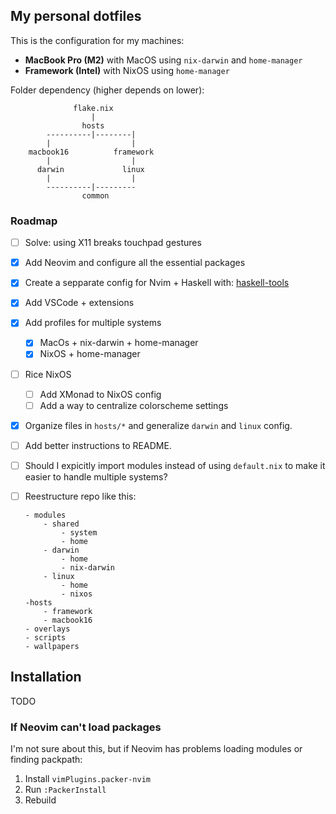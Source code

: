 ## My personal dotfiles

This is the configuration for my machines:
- **MacBook Pro (M2)** with MacOS using `nix-darwin` and `home-manager`
- **Framework (Intel)** with NixOS using `home-manager`

Folder dependency (higher depends on lower):
```
              flake.nix
                  |
                hosts
        ----------|--------|
        |                  |
    macbook16          framework
        |                  |
      darwin             linux
        |                  |
        ----------|---------
                common
```

### Roadmap

- [ ] Solve: using X11 breaks touchpad gestures
- [x] Add Neovim and configure all the essential packages
- [x] Create a sepparate config for Nvim + Haskell with: [haskell-tools](https://github.com/MrcJkb/haskell-tools.nvim)
- [x] Add VSCode + extensions
- [x] Add profiles for multiple systems
    - [x] MacOs + nix-darwin + home-manager
    - [x] NixOS + home-manager
- [ ] Rice NixOS
    - [ ] Add XMonad to NixOS config
    - [ ] Add a way to centralize colorscheme settings
- [x] Organize files in `hosts/*` and generalize `darwin` and `linux` config.
- [ ] Add better instructions to README.
- [ ] Should I expicitly import modules instead of using `default.nix` to make it easier to handle multiple systems?
- [ ] Reestructure repo like this:
    ```
    - modules
        - shared
            - system
            - home
        - darwin
            - home
            - nix-darwin
        - linux
            - home
            - nixos
    -hosts
        - framework
        - macbook16
    - overlays
    - scripts
    - wallpapers
    ```
    

## Installation

TODO

### If Neovim can't load packages

I'm not sure about this, but if Neovim has problems loading modules or finding packpath:
1. Install `vimPlugins.packer-nvim`
2. Run `:PackerInstall`
3. Rebuild
